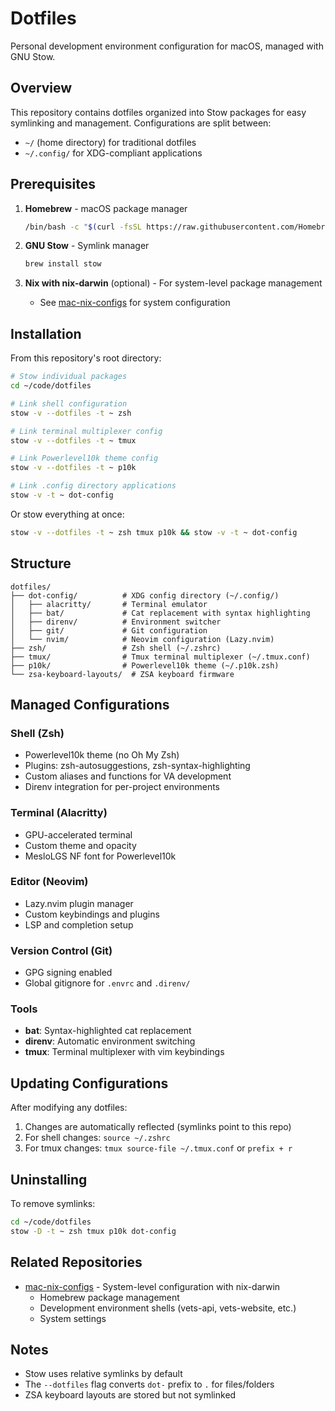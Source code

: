 # Dotfiles

Personal development environment configuration for macOS, managed with GNU Stow.

## Overview

This repository contains dotfiles organized into Stow packages for easy symlinking and management. Configurations are split between:

- `~/` (home directory) for traditional dotfiles
- `~/.config/` for XDG-compliant applications

## Prerequisites

1. **Homebrew** - macOS package manager

   ```bash
   /bin/bash -c "$(curl -fsSL https://raw.githubusercontent.com/Homebrew/install/HEAD/install.sh)"
   ```

2. **GNU Stow** - Symlink manager

   ```bash
   brew install stow
   ```

3. **Nix with nix-darwin** (optional) - For system-level package management
   - See [mac-nix-configs](https://github.com/bryan-thompsoncodes/mac-nix-configs) for system configuration

## Installation

From this repository's root directory:

```bash
# Stow individual packages
cd ~/code/dotfiles

# Link shell configuration
stow -v --dotfiles -t ~ zsh

# Link terminal multiplexer config
stow -v --dotfiles -t ~ tmux

# Link Powerlevel10k theme config
stow -v --dotfiles -t ~ p10k

# Link .config directory applications
stow -v -t ~ dot-config
```

Or stow everything at once:

```bash
stow -v --dotfiles -t ~ zsh tmux p10k && stow -v -t ~ dot-config
```

## Structure

```
dotfiles/
├── dot-config/          # XDG config directory (~/.config/)
│   ├── alacritty/       # Terminal emulator
│   ├── bat/             # Cat replacement with syntax highlighting
│   ├── direnv/          # Environment switcher
│   ├── git/             # Git configuration
│   └── nvim/            # Neovim configuration (Lazy.nvim)
├── zsh/                 # Zsh shell (~/.zshrc)
├── tmux/                # Tmux terminal multiplexer (~/.tmux.conf)
├── p10k/                # Powerlevel10k theme (~/.p10k.zsh)
└── zsa-keyboard-layouts/  # ZSA keyboard firmware
```

## Managed Configurations

### Shell (Zsh)

- Powerlevel10k theme (no Oh My Zsh)
- Plugins: zsh-autosuggestions, zsh-syntax-highlighting
- Custom aliases and functions for VA development
- Direnv integration for per-project environments

### Terminal (Alacritty)

- GPU-accelerated terminal
- Custom theme and opacity
- MesloLGS NF font for Powerlevel10k

### Editor (Neovim)

- Lazy.nvim plugin manager
- Custom keybindings and plugins
- LSP and completion setup

### Version Control (Git)

- GPG signing enabled
- Global gitignore for `.envrc` and `.direnv/`

### Tools

- **bat**: Syntax-highlighted cat replacement
- **direnv**: Automatic environment switching
- **tmux**: Terminal multiplexer with vim keybindings

## Updating Configurations

After modifying any dotfiles:

1. Changes are automatically reflected (symlinks point to this repo)
2. For shell changes: `source ~/.zshrc`
3. For tmux changes: `tmux source-file ~/.tmux.conf` or `prefix + r`

## Uninstalling

To remove symlinks:

```bash
cd ~/code/dotfiles
stow -D -t ~ zsh tmux p10k dot-config
```

## Related Repositories

- [mac-nix-configs](https://github.com/bryan-thompsoncodes/mac-nix-configs) - System-level configuration with nix-darwin
  - Homebrew package management
  - Development environment shells (vets-api, vets-website, etc.)
  - System settings

## Notes

- Stow uses relative symlinks by default
- The `--dotfiles` flag converts `dot-` prefix to `.` for files/folders
- ZSA keyboard layouts are stored but not symlinked
